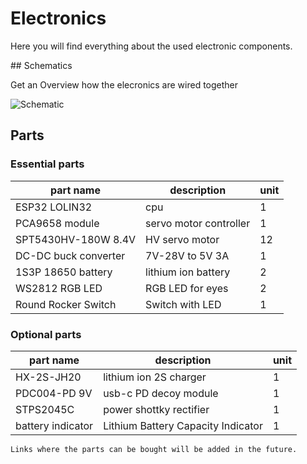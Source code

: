# Electronics

Here you will find everything about the used electronic components.

## Schematics

Get an Overview how the elecronics are wired together

![Schematic](https://raw.githubusercontent.com/lichtwellenreiter/diy-kangal/master/code/esp32_quadruped/pics/schematic.png "Schematic from Pinggu")


## Parts

### Essential parts
| part name           | description                          |  unit     |
|---------------------|--------------------------------------|-----------|
| ESP32 LOLIN32       | cpu                                  | 1         |
| PCA9658 module      | servo motor controller               | 1         |
| SPT5430HV-180W 8.4V | HV servo motor                       | 12        |
| DC-DC buck converter| 7V-28V to 5V 3A                      | 1         |
| 1S3P 18650 battery  | lithium ion battery                  | 2         |
| WS2812 RGB LED      | RGB LED for eyes                     | 2         |
| Round Rocker Switch | Switch with LED                      | 1         |

### Optional parts
| part name           | description                          |  unit     |
|---------------------|--------------------------------------|-----------|
| HX-2S-JH20          | lithium ion 2S charger               | 1         |
| PDC004-PD 9V        | usb-c PD decoy module                | 1         |
| STPS2045C           | power shottky rectifier              | 1         |
| battery indicator   | Lithium Battery Capacity Indicator   | 1         |

    Links where the parts can be bought will be added in the future.
   